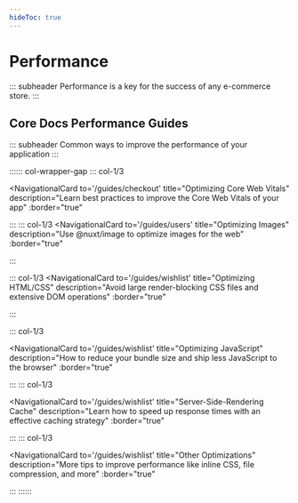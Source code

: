 ```yaml
---
hideToc: true
---
```


# Performance


::: subheader
Performance is a key for the success of any e-commerce store. 
:::


[//]: # (Add any platform specific performance pages here)

## Core Docs Performance Guides

::: subheader
Common ways to improve the performance of your application
:::

:::::: col-wrapper-gap
::: col-1/3

<NavigationalCard 
    to='/guides/checkout' 
    title="Optimizing Core Web Vitals" 
    description="Learn best practices to improve the Core Web Vitals of your app"
    :border="true"
>
</NavigationalCard>

:::
::: col-1/3
<NavigationalCard 
    to='/guides/users' 
    title="Optimizing Images" 
    description="Use @nuxt/image to optimize images for the web"
    :border="true"
>
</NavigationalCard>
:::

::: col-1/3
<NavigationalCard 
    to='/guides/wishlist'
    title="Optimizing HTML/CSS" 
    description="Avoid large render-blocking CSS files and extensive DOM operations"
    :border="true"
>
</NavigationalCard>

:::

::: col-1/3

<NavigationalCard 
    to='/guides/wishlist'
    title="Optimizing JavaScript" 
    description="How to reduce your bundle size and ship less JavaScript to the browser"
    :border="true"
>
</NavigationalCard>

:::
::: col-1/3

<NavigationalCard 
    to='/guides/wishlist'
    title="Server-Side-Rendering Cache" 
    description="Learn how to speed up response times with an effective caching strategy"
    :border="true"
>
</NavigationalCard>

:::
::: col-1/3

<NavigationalCard 
    to='/guides/wishlist'
    title="Other Optimizations" 
    description="More tips to improve performance like inline CSS, file compression, and more"
    :border="true"
>

</NavigationalCard>

:::
::::::